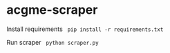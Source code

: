 # acgme-scraper

Install requirements
` pip install -r requirements.txt`

Run scraper
` python scraper.py`
